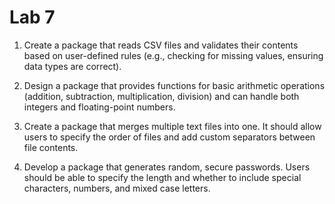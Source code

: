 # Lab 7

1. Create a package that reads CSV files and validates their contents based on user-defined rules (e.g., checking for missing values, ensuring data types are correct).


2. Design a package that provides functions for basic arithmetic operations (addition, subtraction, multiplication, division) and can handle both integers and floating-point numbers.


3. Create a package that merges multiple text files into one. It should allow users to specify the order of files and add custom separators between file contents.


4. Develop a package that generates random, secure passwords. Users should be able to specify the length and whether to include special characters, numbers, and mixed case letters.